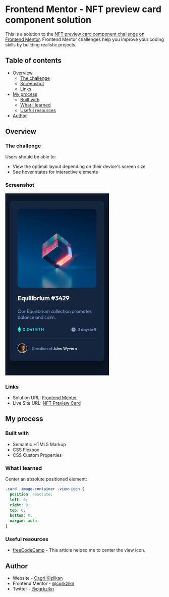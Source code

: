 # Frontend Mentor - NFT preview card component solution

This is a solution to the [NFT preview card component challenge on Frontend Mentor](https://www.frontendmentor.io/challenges/nft-preview-card-component-SbdUL_w0U). Frontend Mentor challenges help you improve your coding skills by building realistic projects.

## Table of contents

- [Overview](#overview)
  - [The challenge](#the-challenge)
  - [Screenshot](#screenshot)
  - [Links](#links)
- [My process](#my-process)
  - [Built with](#built-with)
  - [What I learned](#what-i-learned)
  - [Useful resources](#useful-resources)
- [Author](#author)

## Overview

### The challenge

Users should be able to:

- View the optimal layout depending on their device's screen size
- See hover states for interactive elements

### Screenshot

![](./images/screenshot.jpg)

### Links

- Solution URL: [Frontend Mentor](https://www.frontendmentor.io/solutions/nft-preview-card-using-css-flexbox-83wM2O13Up)
- Live Site URL: [NFT Preview Card](https://cgrkzlkn.github.io/nft-preview-card-component/)

## My process

### Built with

- Semantic HTML5 Markup
- CSS Flexbox
- CSS Custom Properties

### What I learned

Center an absolute positioned element:

```css
.card .image-container .view-icon {
  position: absolute;
  left: 0;
  right: 0;
  top: 0;
  bottom: 0;
  margin: auto;
}
```

### Useful resources

- [freeCodeCamp](https://www.freecodecamp.org/news/how-to-center-an-absolute-positioned-element/) - This article helped me to center the view icon.

## Author

- Website - [Cagri Kizilkan](https://cagrikizilkan.com)
- Frontend Mentor - [@cgrkzlkn](https://www.frontendmentor.io/profile/cgrkzlkn)
- Twitter - [@cgrkzlkn](https://www.twitter.com/cgrkzlkn)
